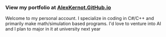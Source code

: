 ### View my portfolio at [AlexKernot.GitHub.io](AlexKernot.GitHub.io)

Welcome to my personal account. I specialize in coding in C#/C++ and primarily make math/simulation based programs. I'd love to venture into AI and I plan to major in it at university next year

<!--
**AlexKernot/AlexKernot** is a ✨ _special_ ✨ repository because its `README.md` (this file) appears on your GitHub profile.

Here are some ideas to get you started:

- 🔭 I’m currently working on ...
- 🌱 I’m currently learning ...
- 👯 I’m looking to collaborate on ...
- 🤔 I’m looking for help with ...
- 💬 Ask me about ...
- 📫 How to reach me: ...
- 😄 Pronouns: ...
- ⚡ Fun fact: ...
-->
